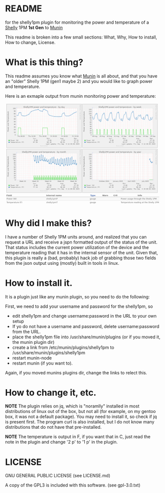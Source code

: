 # README 
for the shelly1pm plugin for monitoring the power and temperature of a [Shelly](https://www.shelly.com/) 1PM **1st Gen** to [Munin](https://munin-monitoring.org/)

This readme is broken into a few small sections: What,  Why, How to install, How to change, License. 

# What is this thing?

This readme assumes you know what [Munin](https://munin-monitoring.org/) is all about, and that you have an "older" Shelly 1PM (gen1 maybe 2) and you would like to graph power and temperature.

Here is an exmaple output from munin monitoring power and temperature:

![screenshot of Shelly1PM](https://github.com/triode3/shelly1pm-munin/blob/main/images/shelly1pm.png)


# Why did I make this?

I have a number of Shelly 1PM units around, and realized that you can request a URL and receive a jspn formatted output of the status of the unit. That status includes the current power utilization of the device and the temperature reading that it has in the internal sensor of the unit. Given that, this plugin is really a (bad, probably) hack job of grabbing those two fields from the json output using (mostly) built in tools in linux. 

# How to install it.

It is a plugin just like any munin plugin, so you need to do the following:

First, we need to add your username and password for the shelly1pm, so

- edit shelly1pm and change username:password in the URL to your own setup
- If yo do not have a username and password, delete username:password from the URL.
- place the shelly1pm file into /usr/share/munin/plugins (or if you moved it, the munin plugin dir)
- create a link from /etc/munin/plugins/shelly1pm to /usr/share/munin/plugins/shelly1pm
- restart munin-node
- restart munin (if you want to). 

Again, if you moved munins plugins dir, change the links to relect this. 

# How to change it, etc. 

**NOTE** The plugin relies on jq, which is "noramlly" installed in most distributions of linux out of the box, but not all (for example, on my gentoo box, it was not a default package). You may need to install it, so check if jq is present first. The program curl is also installed, but I do not know many distributions that do not have that pre-installed. 

**NOTE** The temperature is output in F, if you want that in C, just read the note in the plugin and change '2 p' to '1 p' in the plugin. 

# LICENSE

GNU GENERAL PUBLIC LICENSE (see LICENSE.md)

A copy of the GPL3 is included with this software. (see gpl-3.0.txt)




